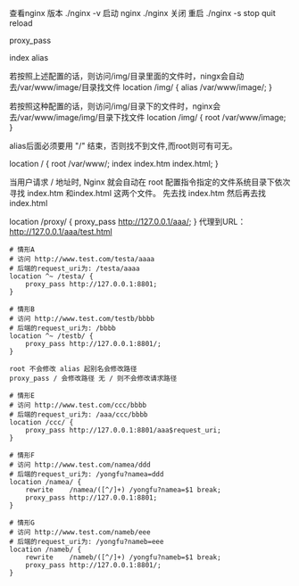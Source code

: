 查看nginx 版本
./nginx  -v 
启动 nginx 
./nginx 
关闭 重启
./nginx -s stop quit reload


proxy_pass 

index alias

若按照上述配置的话，则访问/img/目录里面的文件时，ningx会自动去/var/www/image/目录找文件
location /img/ {
    alias /var/www/image/;
}

若按照这种配置的话，则访问/img/目录下的文件时，nginx会去/var/www/image/img/目录下找文件
location /img/ {
    root /var/www/image;
}

alias后面必须要用 "/" 结束，否则找不到文件,而root则可有可无。

location / {
    root /var/www/;
    index index.htm index.html;
}

当用户请求 / 地址时, Nginx 就会自动在 root 配置指令指定的文件系统目录下依次寻找 index.htm 和index.html 这两个文件。
先去找 index.htm 然后再去找 index.html


location /proxy/ {
    proxy_pass http://127.0.0.1/aaa/;
}
代理到URL：http://127.0.0.1/aaa/test.html
```
# 情形A
# 访问 http://www.test.com/testa/aaaa
# 后端的request_uri为: /testa/aaaa
location ^~ /testa/ {
    proxy_pass http://127.0.0.1:8801;
}

# 情形B
# 访问 http://www.test.com/testb/bbbb
# 后端的request_uri为: /bbbb
location ^~ /testb/ {
    proxy_pass http://127.0.0.1:8801/;
}

root 不会修改 alias 起别名会修改路径
proxy_pass / 会修改路径 无 / 则不会修改请求路径

# 情形E
# 访问 http://www.test.com/ccc/bbbb
# 后端的request_uri为: /aaa/ccc/bbbb
location /ccc/ {
    proxy_pass http://127.0.0.1:8801/aaa$request_uri;
}

# 情形F
# 访问 http://www.test.com/namea/ddd
# 后端的request_uri为: /yongfu?namea=ddd
location /namea/ {
    rewrite    /namea/([^/]+) /yongfu?namea=$1 break;
    proxy_pass http://127.0.0.1:8801;
}

# 情形G
# 访问 http://www.test.com/nameb/eee
# 后端的request_uri为: /yongfu?nameb=eee
location /nameb/ {
    rewrite    /nameb/([^/]+) /yongfu?nameb=$1 break;
    proxy_pass http://127.0.0.1:8801/;
}

```
